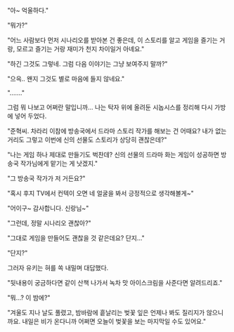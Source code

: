 "아~ 억울하다." 

"뭐가?" 

"어느 사람보다 먼저 시나리오를 받아본 건 좋은데, 이 스토리를 알고 게임을 즐기는 거랑, 모르고 즐기는 거랑 재미가 천지 차이일거 아녜요." 

"하긴 그것도 그렇네. 그럼 다음 이야기는 그냥 보여주지 말까?" 

"으윽.. 왠지 그것도 별로 마음에 들지 않네요." 

"......." 

그럼 뭐 나보고 어쩌란 말입니까... 
나는 탁자 위에 올려둔 시놉시스를 정리해 다시 가방에 넣어 두었다. 

"준혁씨. 차라리 이참에 방송국에서 드라마 스토리 작가를 해보는 건 어때요? 내가 없는 거리도 그렇고 이번에 신의 선물도 스토리가 상당히 괜찮은데?" 

"나는 게임 하나 제대로 만들기도 벅찬데? 신의 선물의 드라마 화는 게임이 성공하면 방송국 작가님에게 맡기는 게 낫겠지." 

"그 방송국 작가가 저 거든요?" 

"혹시 후지 TV에서 컨텍이 오면 네 얼굴을 봐서 긍정적으로 생각해볼게~" 

"어이구~ 감사합니다. 신랑님~" 

"그런데, 정말 시나리오 괜찮아?" 

"그대로 게임을 만들어도 괜찮을 것 같은데요? 단지..." 

"단지?" 

그러자 유키는 혀를 쏙 내밀며 대답했다. 

"뒷내용이 궁금하다면 같이 산책 나가서 녹차 맛 아이스크림을 사준다면 알려드리죠." 

"뭐...? 이 밤에?" 

"겨울도 지나 날도 풀렸고, 밤바람에 흩날리는 벚꽃 잎은 언제나 봐도 질리지가 않으니까요. 내일은 비가 온다니까 어쩌면 오늘이 벚꽃을 보는 마지막일 수도 있어요." 